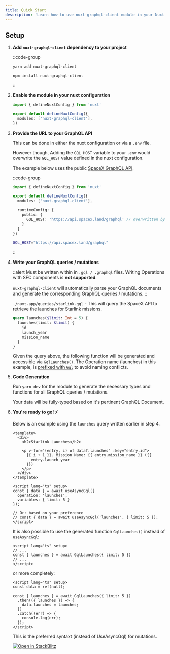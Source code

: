 ```yaml
---
title: Quick Start
description: 'Learn how to use nuxt-graphql-client module in your Nuxt 3 application.'
---
```


## Setup

1. **Add `nuxt-graphql-client` dependency to your project**

    ::code-group
    ```bash [Yarn]
    yarn add nuxt-graphql-client
    ```
    ```bash [NPM]
    npm install nuxt-graphql-client
    ```
    ::

2. **Enable the module in your nuxt configuration**

    ```ts [nuxt.config.ts]
    import { defineNuxtConfig } from 'nuxt'

    export default defineNuxtConfig({
      modules: ['nuxt-graphql-client'],
    })
    ```

3. **Provide the URL to your GraphQL API**

    This can be done in either the nuxt configuration or via a `.env` file. 

    However though, Adding the `GQL_HOST` variable to your `.env` would overwrite the `GQL_HOST` value defined in the nuxt configuration.

    The example below uses the public [SpaceX GraphQL API](https://api.spacex.land/graphql).

    ::code-group
    ```ts [nuxt.config.ts]
    import { defineNuxtConfig } from 'nuxt'

    export default defineNuxtConfig({
      modules: ['nuxt-graphql-client'],

      runtimeConfig: {
        public: {
          GQL_HOST: 'https://api.spacex.land/graphql' // overwritten by process.env.GQL_HOST
        }
      }
    })
    ```
    ```bash [.env]
    GQL_HOST="https://api.spacex.land/graphql"
    ```
    ::

4. **Write your GraphQL queries / mutations**

    ::alert
    Must be written within in `.gql / .graphql` files. Writing Operations with SFC components is **not supported**.
    <br/><br/>
    `nuxt-graphql-client` will automatically parse your GraphQL documents and generate the corresponding GraphQL queries / mutations.
    ::

    `./nuxt-app/queries/starlink.gql` - This will query the SpaceX API to retrieve the launches for Starlink missions.

    ```graphql [starlink.gql]
    query launches($limit: Int = 5) {
      launches(limit: $limit) {
        id
        launch_year
        mission_name
      }
    }
    ```

    Given the query above, the following function will be generated and accessible via `GqlLaunches()`. The Operation name (launches) in this example, is [prefixed with `Gql`](configuration#functionprefix) to avoid naming conflicts.

5. **Code Generation**

    Run `yarn dev` for the module to generate the necessary types and functions for all GraphQL queries / mutations.

    Your data will be fully-typed based on it's pertinent GraphQL Document.

6. **You're ready to go! ⚡️**

    Below is an example using the `launches` query written earlier in step 4.

    ```vue [app.vue]
    <template>
      <div>
        <h2>Starlink Launches</h2>

        <p v-for="(entry, i) of data?.launches" :key="entry.id">
          {{ i + 1 }}. Mission Name: {{ entry.mission_name }} ({{
            entry.launch_year
          }})
        </p>
      </div>
    </template>

    <script lang="ts" setup>
    const { data } = await useAsyncGql({
      operation: 'launches',
      variables: { limit: 5 }
    });

    // Or: based on your preference
    // const { data } = await useAsyncGql('launches', { limit: 5 });
    </script>
    ```
    
    It is also possible to use the generated function `GqlLaunches()` instead of `useAsyncGql`:
    
     ```
    <script lang="ts" setup>
    // ...
    const { launches } = await GqlLaunches({ limit: 5 })
    // ...
    </script>
    ```
    
    or more completely:
    
    ```
    <script lang="ts" setup>
    const data = ref(null);
    
    const { launches } = await GqlLaunches({ limit: 5 })
      .then(({ launches }) => {
        data.launches = launches;
      })
      .catch((err) => {
        console.log(err);
      });
    </script>
    ```
    
    This is the preferred syntaxt (instead of UseAsyncGql) for mutations.

    [![Open in StackBlitz](https://developer.stackblitz.com/img/open_in_stackblitz.svg)](https://stackblitz.com/edit/nuxt-graphql)
